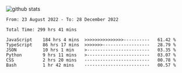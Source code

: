 
![github stats](https://github-readme-stats.vercel.app/api?username=realmahd1&show_icons=true&theme=codeSTACKr&hide_rank=true&count_private=true)

<!--START_SECTION:waka-->

```text
From: 23 August 2022 - To: 28 December 2022

Total Time: 299 hrs 41 mins

JavaScript    184 hrs 4 mins  >>>>>>>>>>>>>>>----------   61.42 %
TypeScript    86 hrs 17 mins  >>>>>>>------------------   28.79 %
JSON          10 hrs 1 min    >------------------------   03.35 %
Python        9 hrs 11 mins   >------------------------   03.07 %
CSS           2 hrs 20 mins   -------------------------   00.78 %
Bash          1 hr 42 mins    -------------------------   00.57 %
```

<!--END_SECTION:waka-->
